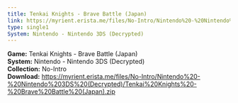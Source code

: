 ```yaml
---
title: Tenkai Knights - Brave Battle (Japan)
link: https://myrient.erista.me/files/No-Intro/Nintendo%20-%20Nintendo%203DS%20(Decrypted)/Tenkai%20Knights%20-%20Brave%20Battle%20(Japan).zip
type: single1
System: Nintendo - Nintendo 3DS (Decrypted)
---
```

<b>Game:</b> Tenkai Knights - Brave Battle (Japan)<br>
<b>System:</b> Nintendo - Nintendo 3DS (Decrypted)<br>
<b>Collection:</b> No-Intro<br>
<b>Download:</b> https://myrient.erista.me/files/No-Intro/Nintendo%20-%20Nintendo%203DS%20(Decrypted)/Tenkai%20Knights%20-%20Brave%20Battle%20(Japan).zip